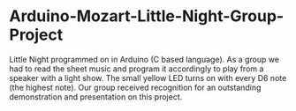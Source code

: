 # Arduino-Mozart-Little-Night-Group-Project
Little Night programmed on in Arduino (C based language). As a group we had to read the sheet music and program it accordingly to play from a speaker with a light show. The small yellow LED turns on with every D6 note (the highest note). Our group received recognition for an outstanding demonstration and presentation on this project.
